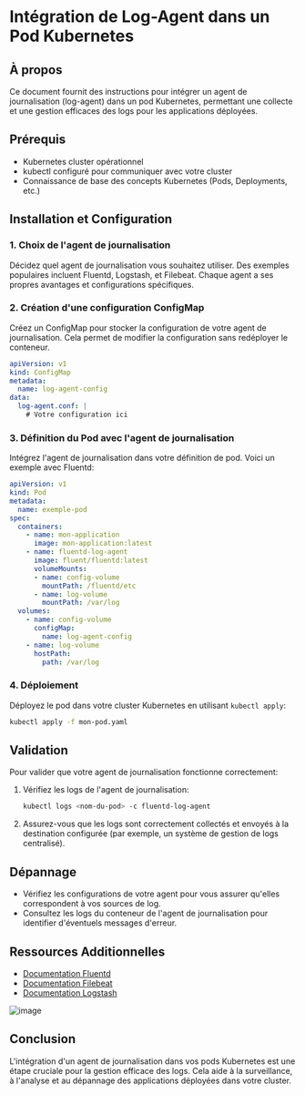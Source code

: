 # Intégration de Log-Agent dans un Pod Kubernetes

## À propos

Ce document fournit des instructions pour intégrer un agent de journalisation (log-agent) dans un pod Kubernetes, permettant une collecte et une gestion efficaces des logs pour les applications déployées.

## Prérequis

- Kubernetes cluster opérationnel
- kubectl configuré pour communiquer avec votre cluster
- Connaissance de base des concepts Kubernetes (Pods, Deployments, etc.)

## Installation et Configuration

### 1. Choix de l'agent de journalisation

Décidez quel agent de journalisation vous souhaitez utiliser. Des exemples populaires incluent Fluentd, Logstash, et Filebeat. Chaque agent a ses propres avantages et configurations spécifiques.

### 2. Création d'une configuration ConfigMap

Créez un ConfigMap pour stocker la configuration de votre agent de journalisation. Cela permet de modifier la configuration sans redéployer le conteneur.

```yaml
apiVersion: v1
kind: ConfigMap
metadata:
  name: log-agent-config
data:
  log-agent.conf: |
    # Votre configuration ici
```

### 3. Définition du Pod avec l'agent de journalisation

Intégrez l'agent de journalisation dans votre définition de pod. Voici un exemple avec Fluentd:

```yaml
apiVersion: v1
kind: Pod
metadata:
  name: exemple-pod
spec:
  containers:
    - name: mon-application
      image: mon-application:latest
    - name: fluentd-log-agent
      image: fluent/fluentd:latest
      volumeMounts:
      - name: config-volume
        mountPath: /fluentd/etc
      - name: log-volume
        mountPath: /var/log
  volumes:
    - name: config-volume
      configMap:
        name: log-agent-config
    - name: log-volume
      hostPath:
        path: /var/log
```

### 4. Déploiement

Déployez le pod dans votre cluster Kubernetes en utilisant `kubectl apply`:

```sh
kubectl apply -f mon-pod.yaml
```

## Validation

Pour valider que votre agent de journalisation fonctionne correctement:

1. Vérifiez les logs de l'agent de journalisation:
   ```sh
   kubectl logs <nom-du-pod> -c fluentd-log-agent
   ```

2. Assurez-vous que les logs sont correctement collectés et envoyés à la destination configurée (par exemple, un système de gestion de logs centralisé).

## Dépannage

- Vérifiez les configurations de votre agent pour vous assurer qu'elles correspondent à vos sources de log.
- Consultez les logs du conteneur de l'agent de journalisation pour identifier d'éventuels messages d'erreur.

## Ressources Additionnelles

- [Documentation Fluentd](https://docs.fluentd.org/)
- [Documentation Filebeat](https://www.elastic.co/guide/en/beats/filebeat/current/index.html)
- [Documentation Logstash](https://www.elastic.co/guide/en/logstash/current/index.html)

![image](https://github.com/hrhouma/kubernetes2/assets/10111526/765c99bf-7889-4252-818c-de7739157956)

## Conclusion

L'intégration d'un agent de journalisation dans vos pods Kubernetes est une étape cruciale pour la gestion efficace des logs. Cela aide à la surveillance, à l'analyse et au dépannage des applications déployées dans votre cluster.
